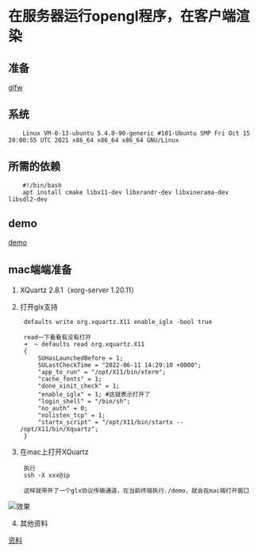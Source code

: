 # 在服务器运行opengl程序，在客户端渲染

## 准备

[glfw](https://www.glfw.org/)

## 系统

        Linux VM-0-13-ubuntu 5.4.0-90-generic #101-Ubuntu SMP Fri Oct 15 20:00:55 UTC 2021 x86_64 x86_64 x86_64 GNU/Linux

## 所需的依赖

        #!/bin/bash
        apt install cmake libx11-dev libxrandr-dev libxinerama-dev libsdl2-dev

## demo

[demo](https://www.glfw.org/documentation.html)

## mac端端准备

1. XQuartz 2.8.1（xorg-server 1.20.11）

2. 打开glx支持

        defaults write org.xquartz.X11 enable_iglx -bool true

        read一下看看有没有打开
        ➜  ~ defaults read org.xquartz.X11
        {
            SUHasLaunchedBefore = 1;
            SULastCheckTime = "2022-06-11 14:29:10 +0000";
            "app_to_run" = "/opt/X11/bin/xterm";
            "cache_fonts" = 1;
            "done_xinit_check" = 1;
            "enable_iglx" = 1; #这就表示打开了
            "login_shell" = "/bin/sh";
            "no_auth" = 0;
            "nolisten_tcp" = 1;
            "startx_script" = "/opt/X11/bin/startx -- /opt/X11/bin/Xquartz";
        }

3. 在mac上打开XQuartz

        执行
        ssh -X xxx@ip

        这样就带开了一个glx协议传输通道，在当前终端执行./demo，就会在mac端打开窗口
![效果](https://gitee.com/freelw/linux_learn_diary/raw/master/img/glxfwd.png)

4. 其他资料

[资料](https://twiki.nevis.columbia.edu/twiki/bin/view/Main/X11OnLaptops)